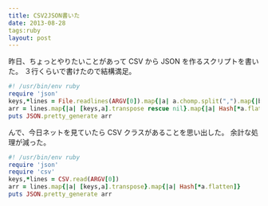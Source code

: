 ```yaml
---
title: CSV2JSON書いた
date: 2013-08-28
tags:ruby
layout: post
---
```


昨日、ちょっとやりたいことがあって CSV から JSON を作るスクリプトを書いた。
３行くらいで書けたので結構満足。

```ruby
#! /usr/bin/env ruby
require 'json'
keys,*lines = File.readlines(ARGV[0]).map{|a| a.chomp.split(",").map{|b| b.gsub("\\n","\n")}}
arr = lines.map{|a| [keys,a].transpose rescue nil}.map{|a| Hash[*a.flatten]}
puts JSON.pretty_generate arr
```

んで、今日ネットを見ていたら CSV クラスがあることを思い出した。
余計な処理が減った。

```ruby
#! /usr/bin/env ruby
require 'json'
require 'csv'
keys,*lines = CSV.read(ARGV[0])
arr = lines.map{|a| [keys,a].transpose}.map{|a| Hash[*a.flatten]}
puts JSON.pretty_generate arr
```

